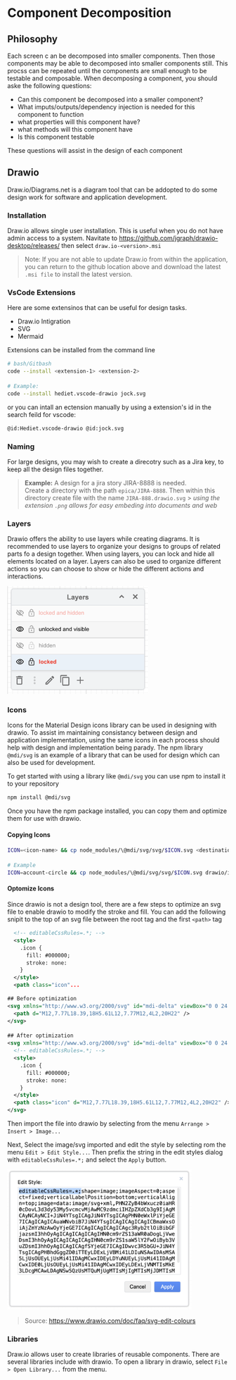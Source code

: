 # Component Decomposition

## Philosophy

Each screen c an be decomposed into smaller components. Then those components may be able to decomposed into smaller components still. This procss can be repeated until the components are small enough to be testable and composable. When decomposing a component, you should aske the following questions:

- Can this component be decomposed into a smaller component?
- What imputs/outputs/dependency injection is needed for this component to function
- what properties will this component have?
- what methods will this component have
- Is this component testable

These questions will assist in the design of each component

## Drawio

Draw.io/Diagrams.net is a diagram tool that can be addopted to do some design work for software and application development.

### Installation

Draw.io allows single user installation. This is useful when you do not have admin access to a system. Navitate to <https://github.com/jgraph/drawio-desktop/releases/> then select `draw.io-<version>.msi`

> Note: If you are not able to update Draw.io from within the application, you can return to the github location above and download the latest `.msi file` to install the latest version.

### VsCode Extensions

Here are some extensinos that can be useful for design tasks.

<!-- TODO: Expand this list -->

- Draw.io Intigration
- SVG
- Mermaid

Extensions can be installed from the command line

```bash
# bash/Gitbash
code --install <extension-1> <extension-2>

# Example:
code --install hediet.vscode-drawio jock.svg
```

or you can intall an ectension manually by using a extension's id in the search feild for vscode:

```bash
@id:Hediet.vscode-drawio @id:jock.svg
```

### Naming

For large designs, you may wish to create a direcotry such as a Jira key, to keep all the design files together.

> **Example:**
> A design for a jira story JIRA-8888 is needed.  
> Create a directory with the path `epica/JIRA-8888`.
> Then within this directory create file with the name `JIRA-888.drawio.svg` > _using the extension `.png` allows for easy embeding into documents and web_

### Layers

Drawio offers the ability to use layers while creating diagrams. It is recommended to use layers to organize your designs to groups of related parts fo a design together. When using layers, you can lock and hide all elements located on a layer. Layers can also be used to organize different actions so you can choose to show or hide the different actions and interactions.

<!-- TODO: Screenshot for layers
* locked an hidden
* unlocked and visible
* hidden
* locked
 -->

<img alt="text" src="assets/drawio-layers.png" style="width:320px">

### Icons

Icons for the Material Design icons library can be used in designing with drawio. To assist im maintaining consistancy between design and application implementation, using the same icons in each process should help with design and implementation being parady. The npm library `@mdi/svg` is an example of a library that can be used for design which can also be used for development.

To get started with using a library like `@mdi/svg` you can use npm to install it to your repository

```bash
npm install @mdi/svg
```

Once you have the npm package installed, you can copy them and optimize them for use with drawio.

#### Copying Icons

```bash
ICON=<icon-name> && cp node_modules/\@mdi/svg/svg/$ICON.svg <destination-path>

# Example
ICON=account-circle && cp node_modules/\@mdi/svg/svg/$ICON.svg drawio/icons
```

#### Optomize Icons

Since drawio is not a design tool, there are a few steps to optimize an svg file to enable drawio to modify the stroke and fill. You can add the following snipit to the top of an svg file between the root tag and the first `<path>` tag

```svg
  <!-- editableCssRules=.*; -->
  <style>
    .icon {
      fill: #000000;
      stroke: none:
    }
  </style>
  <path class="icon"...
```

```svg
## Before optimization
<svg xmlns="http://www.w3.org/2000/svg" id="mdi-delta" viewBox="0 0 24 24">
  <path d="M12,7.77L18.39,18H5.61L12,7.77M12,4L2,20H22" />
</svg>

## After optimization
<svg xmlns="http://www.w3.org/2000/svg" id="mdi-delta" viewBox="0 0 24 24">
  <!-- editableCssRules=.*; -->
  <style>
    .icon {
      fill: #000000;
      stroke: none:
    }
  </style>
  <path class="icon" d="M12,7.77L18.39,18H5.61L12,7.77M12,4L2,20H22" />
</svg>

```

Then import the file into drawio by selecting from the menu `Arrange > Insert > Image...`

Next, Select the image/svg imported and edit the style by selecting rom the menu `Edit > Edit Style...`. Then prefix the string in the edit styles dialog with `editableCssRules=.*;` and select the `Apply` button.

<img alt="text" src="assets/drawio-styles.png" style="width:420px">

> Source:
> <https://www.drawio.com/doc/faq/svg-edit-colours>

### Libraries

Draw.io allows user to create libraries of reusable components. There are several libraries include with drawio. To open a library in drawio, select `File > Open Library...` from the menu.
